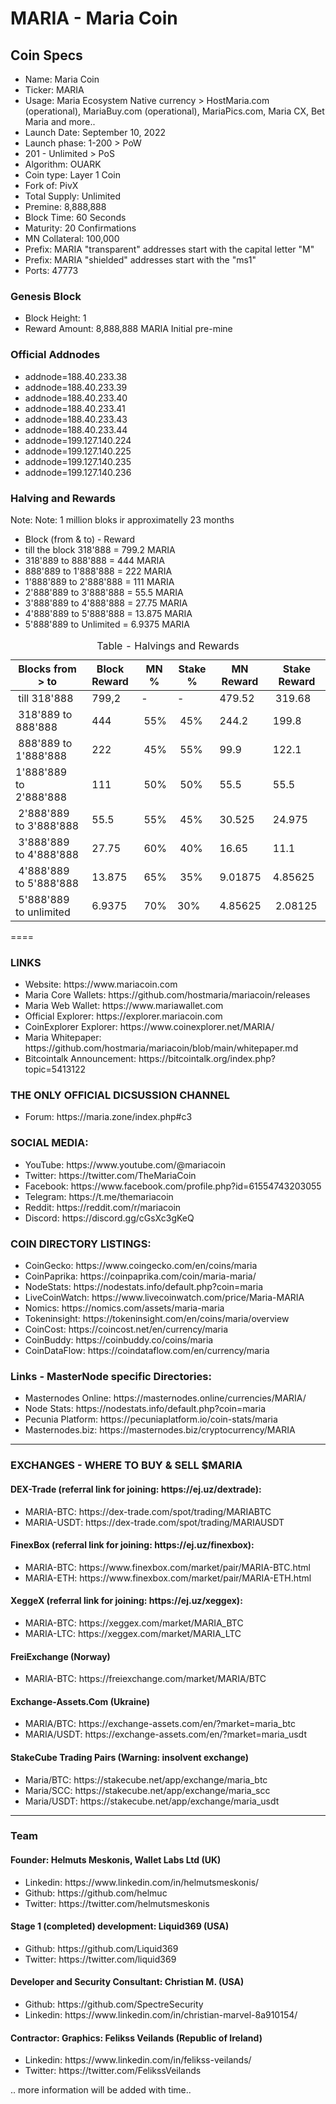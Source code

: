 # MARIA - Maria Coin

<h2>Coin Specs</h2>
<ul>
<li>Name: Maria Coin</li>
<li>Ticker: MARIA</li>
<li>Usage: Maria Ecosystem Native currency > HostMaria.com (operational), MariaBuy.com (operational), MariaPics.com, Maria CX, Bet Maria and more..</li>
<li>Launch Date: September 10, 2022</li>
<li>Launch phase: 1-200 > PoW</li>
<li>201 - Unlimited > PoS</li>
<li>Algorithm: OUARK</li>
<li>Coin type: Layer 1 Coin</li>
<li>Fork of: PivX</li>
<li>Total Supply: Unlimited</li>
<li>Premine: 8,888,888</li>
<li>Block Time: 60 Seconds</li>
<li>Maturity: 20 Confirmations</li>
<li>MN Collateral: 100,000</li>
<li>Prefix: MARIA "transparent" addresses start with the capital letter "M"</li>
<li>Prefix: MARIA "shielded" addresses start with the "ms1"</li>
<li>Ports: 47773</li>
</ul>

<h3>Genesis Block</h3>
<ul>
  <li>Block Height: 1</li>
  <li>Reward Amount: 8,888,888 MARIA	Initial pre-mine</li>
</ul>

<h3>Official Addnodes</h3>
<ul>
  <li>addnode=188.40.233.38</li>
  <li>addnode=188.40.233.39</li>
  <li>addnode=188.40.233.40</li>
  <li>addnode=188.40.233.41</li>
  <li>addnode=188.40.233.43</li>
  <li>addnode=188.40.233.44</li>
  <li>addnode=199.127.140.224</li>
  <li>addnode=199.127.140.225</li>
  <li>addnode=199.127.140.235</li>
  <li>addnode=199.127.140.236</li>
</ul>

<h3>Halving and Rewards</h3>
  Note: Note: 1 million bloks ir approximatelly 23 months
<ul>
  <li>Block (from & to) - Reward</li>
  <li>till the block 318'888 = 799.2 MARIA</li>
  <li>318'889 to 888'888 = 444 MARIA</li>
  <li>888'889 to 1'888'888 = 222 MARIA</li>
  <li>1'888'889 to 2'888'888 = 111 MARIA</li>
  <li>2'888'889 to 3'888'888 = 55.5 MARIA</li>
  <li>3'888'889 to 4'888'888 = 27.75 MARIA</li>
  <li>4'888'889 to 5'888'888 = 13.875 MARIA</li>
  <li>5'888'889 to Unlimited = 6.9375 MARIA</li>
</ul>

<table>
	<caption>Table - Halvings and Rewards</caption>
	<thead>
	<tr>
		<th>Blocks from &gt; to</th>
		<th>Block Reward</th>
		<th>MN %</th>
		<th>Stake %</th>
		<th>MN Reward</th>
		<th>Stake Reward</th>
	</tr>	</thead>	<tbody>	<tr>
		<td>&nbsp;till 318'888</td>
		<td>&nbsp;799,2</td>
		<td>-</td>
		<td>-&nbsp;</td>
		<td>&nbsp;479.52</td>
		<td>&nbsp;319.68</td>
	</tr>
	<tr>
		<td>&nbsp;318'889 to 888'888</td>
		<td>&nbsp;444</td>
		<td>&nbsp;55%</td>
		<td>&nbsp;45%</td>
		<td>&nbsp;244.2</td>
		<td>199.8&nbsp;</td>
	</tr>
	<tr>
		<td>&nbsp;888'889 to 1'888'888</td>
		<td>&nbsp;222</td>
		<td>&nbsp;45%</td>
		<td>&nbsp;55%</td>
		<td>&nbsp;99.9</td>
		<td>122.1&nbsp;</td>
	</tr>
	<tr>
		<td>1'888'889 to&nbsp; 2'888'888</td>
		<td>&nbsp;111</td>
		<td>&nbsp;50%</td>
		<td>&nbsp;50%</td>
		<td>&nbsp;55.5</td>
		<td>55.5&nbsp;</td>
	</tr>
	<tr>
		<td>&nbsp;2'888'889 to 3'888'888</td>
		<td>&nbsp;55.5</td>
		<td>&nbsp;55%</td>
		<td>&nbsp;45%</td>
		<td>&nbsp;30.525</td>
		<td>24.975&nbsp;</td>
	</tr>
	<tr>
		<td>&nbsp;3'888'889 to 4'888'888</td>
		<td>&nbsp;27.75</td>
		<td>&nbsp;60%</td>
		<td>&nbsp;40%</td>
		<td>&nbsp;16.65</td>
		<td>11.1&nbsp;</td>
	</tr>
	<tr>
		<td>&nbsp;4'888'889 to 5'888'888</td>
		<td>&nbsp;13.875</td>
		<td>&nbsp;65%</td>
		<td>&nbsp;35%</td>
		<td>&nbsp;9.01875</td>
		<td>4.85625&nbsp;</td>
	</tr>
	<tr>
		<td>&nbsp;5'888'889 to unlimited</td>
		<td>&nbsp;6.9375</td>
		<td>&nbsp;70%</td>
		<td>30%&nbsp;</td>
		<td>&nbsp;4.85625</td>
		<td>&nbsp;2.08125</td>
	</tr>
	<tbody>
</table>

====

<h3>LINKS</h3>
<ul>
  <li>Website: https://www.mariacoin.com</li>
  <li>Maria Core Wallets: https://github.com/hostmaria/mariacoin/releases</li>
  <li>Maria Web Wallet: https://www.mariawallet.com</li>
  <li>Official Explorer: https://explorer.mariacoin.com</li>
  <li>CoinExplorer Explorer: https://www.coinexplorer.net/MARIA/</li>
  <li>Maria Whitepaper: https://github.com/hostmaria/mariacoin/blob/main/whitepaper.md</li>
  <li>Bitcointalk Announcement: https://bitcointalk.org/index.php?topic=5413122</li>
</ul>

<h3>THE ONLY OFFICIAL DICSUSSION CHANNEL</h3>
<ul>
  <li>Forum: https://maria.zone/index.php#c3</li>
</ul>
	
<h3>SOCIAL MEDIA:</h3>
<ul>
  <li>YouTube: https://www.youtube.com/@mariacoin</li>
  <li>Twitter: https://twitter.com/TheMariaCoin</li>
  <li>Facebook: https://www.facebook.com/profile.php?id=61554743203055</li>
  <li>Telegram: https://t.me/themariacoin</li>
  <li>Reddit: https://reddit.com/r/mariacoin</li>
  <li>Discord: https://discord.gg/cGsXc3gKeQ</li>
</ul>

<h3>COIN DIRECTORY LISTINGS:</h3>
<ul>
  <li>CoinGecko: https://www.coingecko.com/en/coins/maria</li>
  <li>CoinPaprika: https://coinpaprika.com/coin/maria-maria/</li>
  <li>NodeStats: https://nodestats.info/default.php?coin=maria</li>
  <li>LiveCoinWatch: https://www.livecoinwatch.com/price/Maria-MARIA</li>
  <li>Nomics: https://nomics.com/assets/maria-maria</li>
  <li>Tokeninsight: https://tokeninsight.com/en/coins/maria/overview</li>
  <li>CoinCost: https://coincost.net/en/currency/maria</li>
  <li>CoinBuddy: https://coinbuddy.co/coins/maria</li>
  <li>CoinDataFlow: https://coindataflow.com/en/currency/maria</li>
</ul>

<h3>Links - MasterNode specific Directories:</h3>
<ul>
  <li>Masternodes Online: https://masternodes.online/currencies/MARIA/</li>
  <li>Node Stats: https://nodestats.info/default.php?coin=maria</li>
  <li>Pecunia Platform: https://pecuniaplatform.io/coin-stats/maria</li>
  <li>Masternodes.biz: https://masternodes.biz/cryptocurrency/MARIA</li>
</ul>

<hr>
<h3>EXCHANGES - WHERE TO BUY & SELL $MARIA</h3>

<h4>DEX-Trade (referral link for joining: https://ej.uz/dextrade):</h4>
<ul>
  <li>MARIA-BTC: https://dex-trade.com/spot/trading/MARIABTC</li>
  <li>MARIA-USDT: https://dex-trade.com/spot/trading/MARIAUSDT</li>
</ul>


<h4>FinexBox (referral link for joining: https://ej.uz/finexbox):</h4>
<ul>
  <li>MARIA-BTC: https://www.finexbox.com/market/pair/MARIA-BTC.html</li>
  <li>MARIA-ETH: https://www.finexbox.com/market/pair/MARIA-ETH.html</li>
</ul>

<h4>XeggeX (referral link for joining: https://ej.uz/xeggex):</h4>
<ul>
  <li>MARIA-BTC: https://xeggex.com/market/MARIA_BTC</li>
  <li>MARIA-LTC: https://xeggex.com/market/MARIA_LTC</li>
</ul>

<h4>FreiExchange (Norway)</h4>
<ul>
  <li>MARIA-BTC: https://freiexchange.com/market/MARIA/BTC</li>
</ul>

<h4>Exchange-Assets.Com (Ukraine)</h4>
<ul>
  <li>MARIA/BTC: https://exchange-assets.com/en/?market=maria_btc</li>
  <li>MARIA/USDT: https://exchange-assets.com/en/?market=maria_usdt</li>
</ul>

<h4>StakeCube Trading Pairs (Warning: insolvent exchange)</h4>
<ul>
  <li>Maria/BTC: https://stakecube.net/app/exchange/maria_btc</li>
  <li>Maria/SCC: https://stakecube.net/app/exchange/maria_scc</li>
  <li>Maria/USDT: https://stakecube.net/app/exchange/maria_usdt</li>
</ul>

<hr>

<h3>Team</h3>
<h4>Founder: Helmuts Meskonis, Wallet Labs Ltd (UK)</h4>
<ul>
  <li>Linkedin: https://www.linkedin.com/in/helmutsmeskonis/</li>
  <li>Github: https://github.com/helmuc</li>
  <li>Twitter: https://twitter.com/helmutsmeskonis</li>
</ul>

<h4>Stage 1 (completed) development: Liquid369 (USA)</h4>
<ul>
  <li>Github: https://github.com/Liquid369</li>
  <li>Twitter: https://twitter.com/liquid369</li>
</ul>

<h4>Developer and Security Consultant: Christian M. (USA)</h4>
<ul>
  <li>Github: https://github.com/SpectreSecurity</li>
  <li>Linkedin: https://www.linkedin.com/in/christian-marvel-8a910154/</li>
</ul>

<h4>Contractor: Graphics: Felikss Veilands (Republic of Ireland)</h4>
<ul>
  <li>Linkedin: https://www.linkedin.com/in/felikss-veilands/</li>
  <li>Twitter: https://twitter.com/FelikssVeilands</li>
</ul>

<p>.. more information will be added with time..</p>
